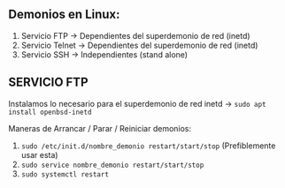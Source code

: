 ## Demonios en Linux:
1) Servicio FTP -> Dependientes del superdemonio de red (inetd)
2) Servicio Telnet -> Dependientes del superdemonio de red (inetd)
3) Servicio SSH -> Independientes (stand alone)

## SERVICIO FTP

Instalamos lo necesario para el superdemonio de red inetd -> `sudo apt install openbsd-inetd`

Maneras de Arrancar / Parar / Reiniciar demonios:
1. `sudo /etc/init.d/nombre_demonio restart/start/stop` (Prefiblemente usar esta)
2. `sudo service nombre_demonio restart/start/stop`
3. `sudo systemctl restart`
